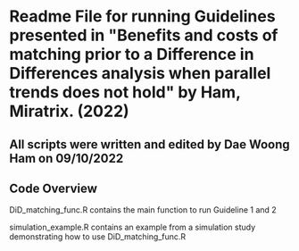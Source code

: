 # Readme File for running Guidelines presented in "Benefits and costs of matching prior to a Difference in Differences analysis when parallel trends does not hold" by Ham, Miratrix. (2022)
## All scripts were written and edited by Dae Woong Ham on 09/10/2022

## Code Overview ## 
DiD_matching_func.R contains the main function to run Guideline 1 and 2

simulation_example.R contains an example from a simulation study demonstrating how to use DiD_matching_func.R
